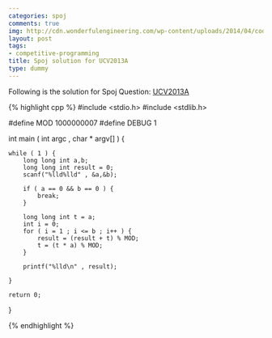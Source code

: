 ```yaml
---
categories: spoj
comments: true
img: http://cdn.wonderfulengineering.com/wp-content/uploads/2014/04/code-wallpaper-6.png
layout: post
tags:
- competitive-programming
title: Spoj solution for UCV2013A
type: dummy
---
```


Following is the solution for Spoj Question: [UCV2013A](http://www.spoj.com/problems/UCV2013A/)

{% highlight cpp %}
#include <stdio.h>
#include <stdlib.h>

#define MOD 1000000007
#define DEBUG 1

int main ( int argc , char * argv[] ) {

	while ( 1 ) {
		long long int a,b;
		long long int result = 0;
		scanf("%lld%lld" , &a,&b);

		if ( a == 0 && b == 0 ) {
			break;
		}

		long long int t = a;
		int i = 0;
		for ( i = 1 ; i <= b ; i++ ) {
			result = (result + t) % MOD;
			t = (t * a) % MOD;
		}

		printf("%lld\n" , result);

	}

	return 0;
}

{% endhighlight %}